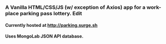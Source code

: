 ### A Vanilla HTML/CSS/JS (w/ exception of Axios) app for a work-place parking pass lottery. Edit

#### Currently hosted at http://parking.surge.sh

#### Uses MongoLab JSON API database. 
